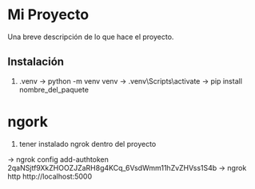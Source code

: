 # Mi Proyecto

Una breve descripción de lo que hace el proyecto.

## Instalación

1. .venv
-> python -m venv venv
-> .venv\Scripts\activate
-> pip install nombre_del_paquete

# ngork

1. tener instalado ngrok dentro del proyecto

-> ngrok config add-authtoken 2qaNSjtf9XkZHOOZJZaRH8g4KCq_6VsdWmm11hZvZHVss1S4b
-> ngrok http http://localhost:5000
